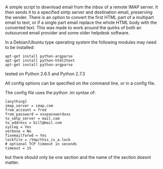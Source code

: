 
A simple script to download email from the inbox of a remote IMAP server.
It then sends it to a specified smtp server and destination email, preserving the sender.
There is an option to convert the first HTML part of a multipart email to text, or if a single part
email replace the whole HTML body with the converted text.
This was made to work around the quirks of both an outsourced email provider and some older helpdesk software.

In a Debian/Ubuntu type operating system the following modules may need to be installed:

```
apt-get install python-argparse
apt-get install python-html2text
apt-get install python-argparse
```

tested on Python 2.6.5 and Python 2.7.3

All config options can be specified on the command line, or in a config file.

The config file uses the python .ini syntax of:
```
[anything]
imap_server = imap.com
from_account = fred
from_password = xxxpasswordxxx
to_smtp_server = mail.com
to_address = bill@mail.com
syslog = Yes
verbose = No
fixemailforwd = Yes
lockfile = /tmp/this_is_a.lock
# optional TCP timeout in seconds
timeout = 15
```

but there should only be one section and the name of the section doesnt matter.


